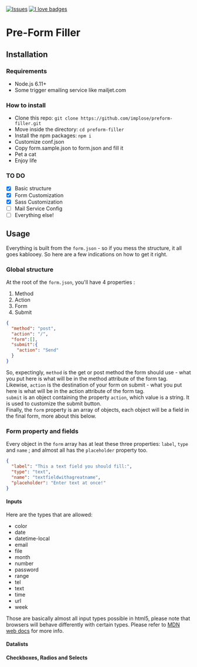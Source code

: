 [![Issues](https://img.shields.io/github/issues/implose/preform-filler.svg?style=flat-square)](https://github.com/implose/AMA/issues)
[![I love badges](https://img.shields.io/badge/I%20love-badges-FF00FF.svg?style=flat-square)](https://shields.io)

# Pre-Form Filler

## Installation

### Requirements
* Node.js 6.11+
* Some trigger emailing service like mailjet.com

### How to install
* Clone this repo: ```git clone https://github.com/implose/preform-filler.git```
* Move inside the directory: ```cd preform-filler```
* Install the npm packages: ```npm i```
* Customize conf.json
* Copy form.sample.json to form.json and fill it
* Pet a cat
* Enjoy life

### TO DO
* [x] Basic structure
* [x] Form Customization
* [x] Sass Customization
* [ ] Mail Service Config
* [ ] Everything else!

## Usage
Everything is built from the `form.json` - so if you mess the structure, it all goes kablooey. So here are a few indications on how to get it right.

### Global structure
At the root of the `form.json`, you'll have 4 properties :
1. Method
2. Action
3. Form
4. Submit

```json
{
  "method": "post",
  "action": "/",
  "form":[],
  "submit":{
    "action": "Send"
  }
}
```
So, expectingly, `method` is the get or post method the form should use - what you put here is what will be in the method attribute of the form tag.  
Likewise, `action` is the destination of your form on submit - what you put here is what will be in the action attribute of the form tag.  
`submit` is an object containing the property `action`, which value is a string. It is used to customize the submit button.  
Finally, the `form` property is an array of objects, each object will be a field in the final form, more about this below.

### Form property and fields

Every object in the `form` array has at leat these three properties: `label`, `type` and `name` ; and almost all has the `placeholder` property too.

```json
{
  "label": "This a text field you should fill:",
  "type": "text",
  "name": "textfieldwithagreatname",
  "placeholder": "Enter text at once!"
}
```

#### Inputs

Here are the types that are allowed:

* color
* date
* datetime-local
* email
* file
* month
* number
* password
* range
* tel
* text
* time
* url
* week

Those are basically almost all input types possible in html5, please note that browsers will behave differently with certain types. Please refer to [MDN web docs](https://developer.mozilla.org/en-US/docs/Web/HTML/Element/input) for more info.

#### Datalists

#### Checkboxes, Radios and Selects